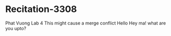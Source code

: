 # Recitation-3308
Phat Vuong
Lab 4
This might cause a merge conflict 
Hello
Hey ma! what are you upto?
